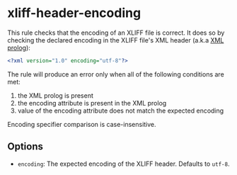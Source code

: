 # xliff-header-encoding

This rule checks that the encoding of an XLIFF file is correct. It does so by checking the declared encoding in the XLIFF file's XML header (a.k.a [XML prolog](https://www.w3schools.com/xml/xml_syntax.asp#:~:text=XML%20prolog)):

```xml
<?xml version="1.0" encoding="utf-8"?>
```

The rule will produce an error only when all of the following conditions are met:

1. the XML prolog is present
2. the encoding attribute is present in the XML prolog
3. value of the encoding attribute does not match the expected encoding

Encoding specifier comparison is case-insensitive.

## Options

-   `encoding`: The expected encoding of the XLIFF header. Defaults to `utf-8`.
